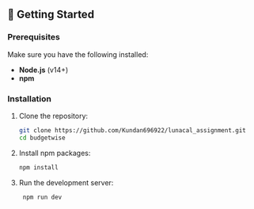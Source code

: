 ## 🚀 Getting Started

### Prerequisites

Make sure you have the following installed:
- **Node.js** (v14+)
- **npm**

### Installation

1. Clone the repository:
   ```bash
   git clone https://github.com/Kundan696922/lunacal_assignment.git
   cd budgetwise
   
2. Install npm packages:
   ```bash
   npm install

3. Run the development server:
   ```bash
    npm run dev
